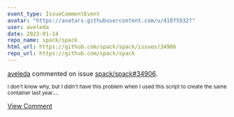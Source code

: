 ```yaml
---
event_type: IssueCommentEvent
avatar: "https://avatars.githubusercontent.com/u/41075932?"
user: aveleda
date: 2023-01-14
repo_name: spack/spack
html_url: https://github.com/spack/spack/issues/34906
repo_url: https://github.com/spack/spack
---
```


<a href='https://github.com/aveleda' target='_blank'>aveleda</a> commented on issue <a href='https://github.com/spack/spack/issues/34906' target='_blank'>spack/spack#34906</a>.

<small>I don't know why, but I didn't have this problem when I used this script to create the same container last year....</small>

<a href='https://github.com/spack/spack/issues/34906' target='_blank'>View Comment</a>
